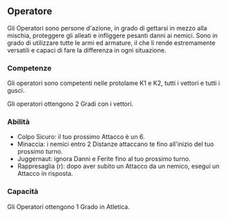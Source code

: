 ## Operatore

Gli Operatori sono persone d'azione, in grado di gettarsi in mezzo alla mischia, proteggere gli alleati e infliggere pesanti danni ai nemici. Sono in grado di utilizzare tutte le armi ed armature, il che li rende estremamente versatili e capaci di fare la differenza in ogni situazione.

### Competenze

Gli operatori sono competenti nelle protolame K1 e K2, tutti i vettori e tutti i gusci.

Gli operatori ottengono 2 Gradi con i vettori.

### Abilità

- Colpo Sicuro: il tuo prossimo Attacco è un 6.
- Minaccia: i nemici entro 2 Distanze attaccano te fino all'inizio del tuo prossimo turno.
- Juggernaut: ignora Danni e Ferite fino al tuo prossimo turno.
- Rappresaglia (r): dopo aver subito un Attacco da un nemico, esegui un Attacco in risposta. 

### Capacità

Gli Operatori ottengono 1 Grado in Atletica.
